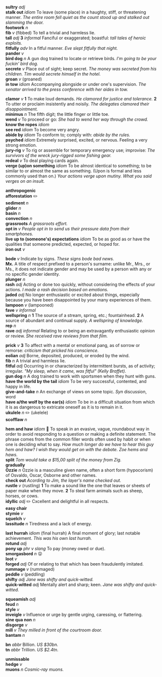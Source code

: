 

__sultry__ _adj_  
__stalk out__ _idiom_ To leave (some place) in a haughty, stiff, or threatening manner. _The entire room fell quiet as the count stood up and stalked out slamming the door._  
__footwork__ _n_  
__fib__ _v_ (fibbed) To tell a trivial and harmless lie.  
__tall__ _adj_ __3__ _informal_ Fanciful or exaggerated; boastful: _tall tales of heroic exploits._  
__fitfully__ _adv_ In a fitful manner. _Eve slept fitfully that night._  
__pander__ _v_  
__bird dog__ _n_ A gun dog trained to locate or retrieve birds. _I'm going to be your fuckin' bird dog._  
__secrete__ _v_ Place out of sight; keep secret. _The money was secreted from his children._ _Tim would secrete himself in the hotel._  
__groan__ _v_ (groaned)  
__in tow__ _idiom_ Accompanying alongside or under one's supervision. _The senator arrived to the press conference with her aides in tow._  

__clamor__ _v_ __1__ To make loud demands. _He clamored for justice and tolerance._ __2__ To utter or proclaim insistently and noisily. _The delegates clamored their disappointment._  
__minimus__ _n_ The fifth digit; the little finger or little toe.  
__wend__ _v_ To proceed or go: _She had to wend her way through the crowd._  
__know the ropes__ _idiom_  
__see red__ _idiom_ To become very angry.  
__abide by__ _idiom_ To conform to; comply with: _abide by the rules._  
__psyched__ _idiom_ Extremely surprised, excited, or nervous. Feeling a very strong emotion.  
__jury-rig__ _v_ To rig or assemble for temporary emergency use; improvise: _The survivors of the wreck jury-rigged some fishing gear._  
__redeal__ _v_ To deal playing cards again.  
__verge (up)on something__ _idiom_ To be almost identical to something; to be similar to or almost the same as something. (Upon is formal and less commonly used than on.) _Your actions verge upon mutiny. What you said verges on an insult._  

__anthropogenic__  
__afforestation__ :pencil2:   
__sediment__ _n_  
__glider__ _n_  
__basin__ _n_  
__convection__ _n_  
__grassroots__ _A grassroots effort._  
__opt in__ _v_ _People opt in to send us their pressure data from their smartphones._  
__live up to (someone's) expectations__ _idiom_ To be as good as or have the qualities that someone predicted, expected, or hoped for.  
__iron out__ _v_  

__bode__ _v_ Indicate by signs. _These signs bode bad news._  
__Mx.__ A title of respect prefixed to a person's surname: unlike Mr., Mrs., or Ms., it does not indicate gender and may be used by a person with any or no specific gender identity.  
__plunger__ _n_  
__rash__ _adj_ Acting or done too quickly, without considering the effects of your actions. _I made a rash decision based on emotions._  
__jaded__ _adj_ No longer enthusiastic or excited about things, especially because you have been disappointed by your many experiences of them.  
__lampoon__ _v_ (lampooned)  
__fave__ _v_ _informal_  
__wellspring__ _n_ __1__ The source of a stream, spring, etc.; fountainhead. __2__ A source of abundant and continual supply. _A wellspring of knowledge._  
__rep__ _n_  
__rave__ _adj_ _informal_ Relating to or being an extravagantly enthusiastic opinion or review. _She received rave reviews from that film._  

__prick__ _v_ __3__ To affect with a mental or emotional pang, as of sorrow or remorse: _criticism that pricked his conscience._  
__eolian__ _adj_ Borne, deposited, produced, or eroded by the wind.  
__fib__ _n_ A trivial and harmless lie.  
__fitful__ _adj_ Occurring in or characterized by intermittent bursts, as of activity; irregular. _"My sleep, when it came, was fitful" (Kelly Braffet)._  
__gun dog__ _n_ A dog trained to work with sportsmen when they hunt with guns.  
__have the world by the tail__ _idiom_ To be very successful, contented, and happy in life.  
__give-and-take__ _n_ An exchange of views on some topic. _Syn_ discussion, word  
__have a/the wolf by the ear(s)__ _idiom_ To be in a difficult situation from which it is as dangerous to extricate oneself as it is to remain in it.  
__ukulele__ _n_ :pencil2: (ukelele)  
__scofflaw__ _n_  

__hem and haw__ _idiom_ :dart: To speak in an evasive, vague, roundabout way in order to avoid responding to a question or making a definite statement. The phrase comes from the common filler words often used by habit or when one is deciding what to say. _How much longer do we have to hear this guy hem and haw? I wish they would get on with the debate._ _Zoe hems and haws._  
__split__ _Tom would take a $15,00 split of the money from Zig._  
__gradually__  
__Ozzie__ _n_ Ozzie is a masculine given name, often a short form (hypocorism) of Osvaldo, Oscar, Osborne and other names.  
__check out__ _Acording to Jim, the layer's name checked out._  
__rustle__ _v_ (rustling) __1__ To make a sound like the one that leaves or sheets of paper make when they move. __2__ To steal farm animals such as sheep, horses, or cows.  
__idyllic__ _adj_ :pencil2: Cxcellent and delightful in all respects.  
__easy chair__  
__stymie__ _v_  
__squelch__ _v_  
__lassitude__ _n_ Tiredness and a lack of energy.  

__last hurrah__ _idiom_ (final hurrah) A final moment of glory; last notable achievement. _This was his own last hurrah._  
__rotund__ _adj_  
__pony up__ _phr v_ _slang_ To pay (money owed or due).  
__smorgasbord__ _n_ :astonished:  
__loot__ _v_  
__forged__ _adj_ Of or relating to that which has been fraudulently imitated.  
__rummage__ _v_ (rummaged)  
__peddle__ _v_ (peddling)  
__shifty__ _adj_ _Jane was shifty and quick-witted._  
__quick-witted__ _adj_ Mentally alert and sharp; keen. _Jane was shifty and quick-witted._  

__squeamish__ _adj_  
__feud__ _n_  
__style__ _v_  
__inveigle__ _v_ Influence or urge by gentle urging, caressing, or flattering.  
__sine qua non__ _n_  
__disgorge__ _v_  
__mill__ _v_ _They milled in front of the courtroom door._  
__bantam__ _n_  

__bn__ _abbr_ Billion. _US $30bn._  
__tn__ _abbr_ Trillion. _US $2.4tn._  

__unmissable__  
__hedge__ _v_  
__muons__ _n_ _Cosmic-ray muons._  
